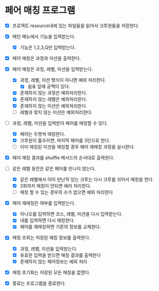 # 페어 매칭 프로그램

- [x] 프로젝트 resource내에 있는 파일들을 읽어서 크루원들을 저장한다.

- [x] 메인 메뉴에서 기능을 입력받는다.

  - [x] 기능은 1,2,3,Q만 입력받는다.

- [x] 페어 매칭은 과정과 미션을 출력한다.

- [x] 페어 매칭은 과정, 레벨, 미션을 입력받는다.

  - [x] 과정, 레벨, 미션 형식이 아니면 예외 처리한다.
    - [x] 쉼표 앞에 공백이 있다.
  - [x] 존재하지 않는 과정은 예외처리한다.
  - [x] 존재하지 않는 레벨은 예외처리한다.
  - [x] 존재하지 않는 미션은 예외처리한다.
  - [ ] 레벨과 맞지 않는 미션은 예외처리한다.

- [ ] 과정, 레벨, 미션을 입력받아 페어를 매칭할 수 있다.

  - [x] 페어는 두명씩 매칭한다.
  - [x] 크루원이 홀수이면, 마지막 페어를 3인으로 한다.
  - [ ] 이미 매칭된 미션을 매칭할 경우 패어 재매칭 과정을 실시한다.

- [x] 페어 매칭 결과를 shuffle 메서드의 순서대로 출력한다.

- [ ] 같은 레벨 동안은 같은 페어를 만나지 않는다.

  - [x] 같은 레벨에서 이미 만난적 있는 크루는 다시 크루를 섞어서 매칭을 한다.
  - [x] 3회까지 매칭이 안되면 에러 처리한다.
  - [ ] 매칭 할 수 있는 경우의 수가 없으면 예외 처리한다

- [x] 패어 재매칭은 여부를 입력받는다.

  - [x] 아니오를 입력하면 코스, 레벨, 미션을 다시 입력받는다.
  - [x] 네를 입력하면 다시 매칭한다.
  - [x] 페어를 재매칭하면 기존의 정보를 교체한다.

- [x] 매칭 조회는 저장된 매칭 정보를 출력한다.

  - [x] 과정, 레벨, 미션을 입력받는다.
  - [x] 유효한 입력을 받으면 매칭 결과를 출력한다
  - [x] 존재하지 않는 페어정보는 예외 처리

- [x] 매칭 초기화는 저장된 모든 매칭을 없앤다.

- [x] 종료는 프로그램을 종료한다.

  